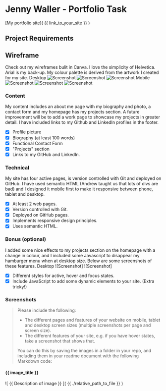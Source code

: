 # Jenny Waller - Portfolio Task
[My portfolio site]( {{ link_to_your_site }} )
## Project Requirements
## Wireframe
Check out my wireframes bulit in Canva. I love the simplicity of Helvetica. Arial is my back-up. My colour palette is derived from the artwork I created for my site.
Desktop
![Screenshot](../Portfolio%20website/Wireframes/Desktop_Wireframe_Home.png)
![Screenshot]([https://github.com/jdub-codes/shecodes_portfolio/blob/main/Wireframes/Desktop_Wireframe_About.png?raw=true](https://raw.githubusercontent.com/jdub-codes/shecodes_portfolio/main/Wireframes/Desktop_Wireframe_About.png))
![Screenshot](../Portfolio%20website/Wireframes/Desktop_Wireframe_Contact.png)
Mobile
![Screenshot](../Portfolio%20website/Wireframes/Mobile_Wireframe_Home.png)
![Screenshot](../Portfolio%20website/Wireframes/Mobile_Wirefame_About.png)
![Screenshot](../Portfolio%20website/Wireframes/Mobile_Wireframe_Contact.png)

### Content
My content includes an about me page with my biography and photo, a contact form and my homepage has my projects section. A future improvement will be to add a work page to showcase my projects in greater detail. I have included links to my Github and LinkedIn profiles in the footer.
- [X] Profile picture
- [X] Biography (at least 100 words)
- [X] Functional Contact Form
- [X] "Projects" section
- [X] Links to my GitHub and LinkedIn.
### Technical
My site has four active pages, is version controlled with Git and deployed on GitHub. I have used semantic HTML (Andrew taught us that lots of divs are bad) and I designed it mobile first to make it responsive between phone, tablet and desktop.
- [X] At least 2 web pages.
- [X] Version controlled with Git.
- [X] Deployed on GitHub pages.
- [X] Implements responsive design principles.
- [X] Uses semantic HTML.
### Bonus (optional)
I added some nice effects to my projects section on the homepage with a change in colour, and I included some Javascript to disappear my hamburger menu when at desktop size. Below are some screenshots of these features.
Desktop
![Screenshot]
![Screenshot]
- [X] Different styles for active, hover and focus states.
- [X] Include JavaScript to add some dynamic elements to your site. (Extra
tricky!)
### Screenshots
> Please include the following:
> - The different pages and features of your website on mobile, tablet and
desktop screen sizes (multiple screenshots per page and screen size).
> - The different features of your site, e.g. if you have hover states, take a
screenshot that shows that.
>
> You can do this by saving the images in a folder in your repo, and including
them in your readme document with the following Markdown code:
#### {{ image_title }}
![ {{ Description of image }} ]( {{ ./relative_path_to_file }} )
